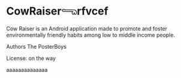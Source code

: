
# CowRaiser𓂸rfvcef
Cow Raiser is an Android application made to promote and foster environmentally friendly habits among low to middle income people.

Authors  The PosterBoys

License: on the way

aaaaaaaaaaaaaa
